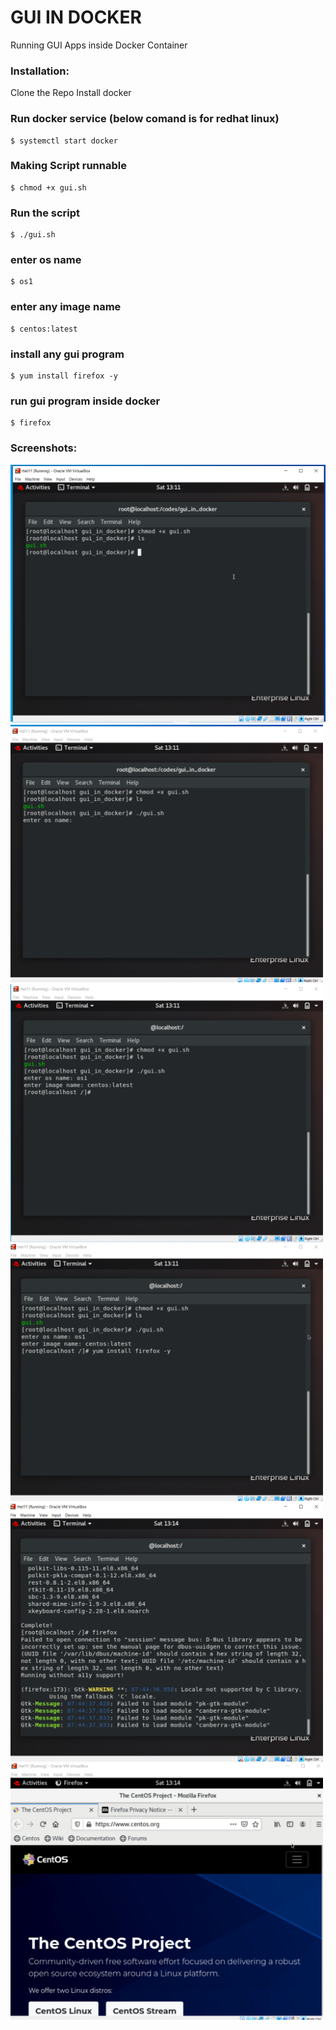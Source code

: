 # GUI IN DOCKER

Running GUI Apps inside Docker Container

### Installation:
Clone the Repo
Install docker

### Run docker service (below comand is for redhat linux)

```
$ systemctl start docker
```

### Making Script runnable

```
$ chmod +x gui.sh
```

### Run the script

```
$ ./gui.sh
```

### enter os name

```
$ os1
```

### enter any image name 

```
$ centos:latest
```

### install any gui program

```
$ yum install firefox -y
```

### run gui program inside docker 

```
$ firefox
```

   
### Screenshots:

<p float="left">
<img src="screenshot/1.png" />
<img src="screenshot/2.png" width="500"/>
<img src="screenshot/3.png" width="500"/>
<img src="screenshot/4.png" width="500"/>
<img src="screenshot/5.png" width="500"/>
<img src="screenshot/6.png" width="500"/>
</p>

